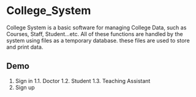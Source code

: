 # College_System
College System is a basic software for managing College Data, such as Courses, Staff, Student...etc. All of these functions are handled by the system using files as a temporary database. these files are used to store and print data.

## Demo
1. Sign in
1.1. Doctor
1.2. Student
1.3. Teaching Assistant
2. Sign up
 
